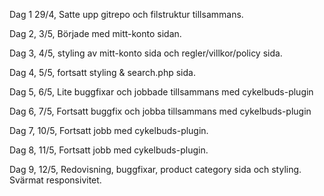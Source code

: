 Dag 1 29/4, Satte upp gitrepo och filstruktur tillsammans. 

Dag 2, 3/5, Började med mitt-konto sidan.  

Dag 3, 4/5, styling av mitt-konto sida och regler/villkor/policy sida. 

Dag 4, 5/5, fortsatt styling & search.php sida. 

Dag 5, 6/5, Lite buggfixar och jobbade tillsammans med cykelbuds-plugin

Dag 6, 7/5, Fortsatt buggfix och jobba tillsammans med cykelbuds-plugin

Dag 7, 10/5, Fortsatt jobb med cykelbuds-plugin. 

Dag 8, 11/5, Fortsatt jobb med cykelbuds-plugin. 

Dag 9, 12/5, Redovisning, buggfixar, product category sida och styling. Svärmat responsivitet.  